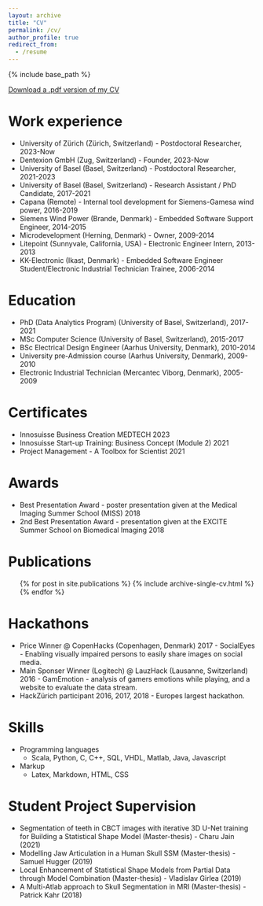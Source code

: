 ```yaml
---
layout: archive
title: "CV"
permalink: /cv/
author_profile: true
redirect_from:
  - /resume
---
```


{% include base_path %}

<a href='/files/cv_madsen_dennis.pdf'>Download a .pdf version of my CV</a>

Work experience
======
* University of Zürich (Zürich, Switzerland) - Postdoctoral Researcher, 2023-Now
* Dentexion GmbH (Zug, Switzerland) - Founder, 2023-Now
* University of Basel (Basel, Switzerland) - Postdoctoral Researcher, 2021-2023
* University of Basel (Basel, Switzerland) - Research Assistant / PhD Candidate, 2017-2021
* Capana (Remote) - Internal tool development for Siemens-Gamesa wind power, 2016-2019
* Siemens Wind Power (Brande, Denmark) - Embedded Software Support Engineer, 2014-2015
* Microdevelopment (Herning, Denmark) - Owner, 2009-2014
* Litepoint (Sunnyvale, California, USA) - Electronic Engineer Intern, 2013-2013
* KK-Electronic (Ikast, Denmark) - Embedded Software Engineer Student/Electronic Industrial Technician Trainee, 2006-2014

Education
======
* PhD (Data Analytics Program) (University of Basel, Switzerland), 2017-2021
* MSc Computer Science (University of Basel, Switzerland), 2015-2017
* BSc Electrical Design Engineer (Aarhus University, Denmark), 2010-2014
* University pre-Admission course (Aarhus University, Denmark), 2009-2010
* Electronic Industrial Technician (Mercantec Viborg, Denmark), 2005-2009

Certificates
======
* Innosuisse Business Creation MEDTECH 2023
* Innosuisse Start-up Training: Business Concept (Module 2) 2021
* Project Management - A Toolbox for Scientist 2021

Awards
======
* Best Presentation Award - poster presentation given at the Medical Imaging Summer School (MISS) 2018
* 2nd Best Presentation Award - presentation given at the EXCITE Summer School on Biomedical Imaging 2018

Publications
======
  <ul>{% for post in site.publications %}
    {% include archive-single-cv.html %}
  {% endfor %}</ul>

Hackathons
======
* Price Winner @ CopenHacks (Copenhagen, Denmark) 2017 - SocialEyes - Enabling visually impaired persons to easily share images on social media.
* Main Sponser Winner (Logitech) @ LauzHack (Lausanne, Switzerland) 2016 - GamEmotion - analysis of gamers emotions while playing, and a website to evaluate the data stream.
* HackZürich participant 2016, 2017, 2018 - Europes largest hackathon.
   
Skills
======
* Programming languages
	* Scala, Python, C, C++, SQL, VHDL, Matlab, Java, Javascript
* Markup
	* Latex, Markdown, HTML, CSS 
 
Student Project Supervision
======
* Segmentation of teeth in CBCT images with iterative 3D U-Net training for Building a Statistical Shape Model (Master-thesis) - Charu Jain (2021)
* Modelling Jaw Articulation in a Human Skull SSM (Master-thesis) - Samuel Hugger (2019)
* Local Enhancement of Statistical Shape Models from Partial Data through Model Combination (Master-thesis) - Vladislav Girlea (2019)
* A Multi-Atlab approach to Skull Segmentation in MRI (Master-thesis) - Patrick Kahr (2018)
